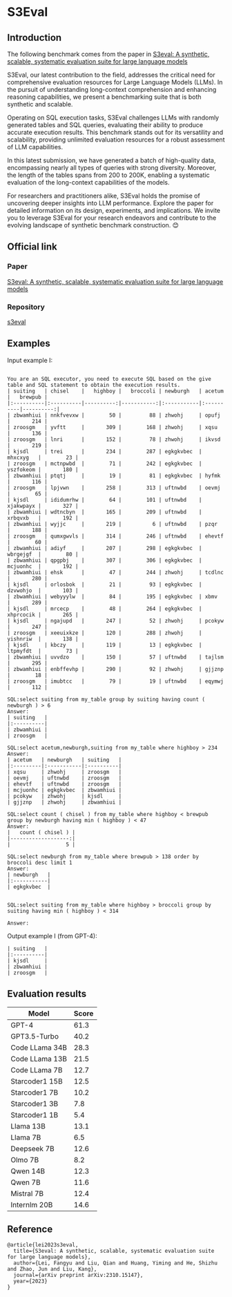 # S3Eval
## Introduction
The following benchmark comes from the paper in [S3eval: A synthetic, scalable, systematic evaluation suite for large language models](https://arxiv.org/abs/2310.15147)


S3Eval, our latest contribution to the field, addresses the critical need for comprehensive evaluation resources for Large Language Models (LLMs). In the pursuit of understanding long-context comprehension and enhancing reasoning capabilities, we present a benchmarking suite that is both synthetic and scalable.

Operating on SQL execution tasks, S3Eval challenges LLMs with randomly generated tables and SQL queries, evaluating their ability to produce accurate execution results. This benchmark stands out for its versatility and scalability, providing unlimited evaluation resources for a robust assessment of LLM capabilities.

In this latest submission, we have generated a batch of high-quality data, encompassing nearly all types of queries with strong diversity. Moreover, the length of the tables spans from 200 to 200K, enabling a systematic evaluation of the long-context capabilities of the models.

For researchers and practitioners alike, S3Eval holds the promise of uncovering deeper insights into LLM performance. Explore the paper for detailed information on its design, experiments, and implications. We invite you to leverage S3Eval for your research endeavors and contribute to the evolving landscape of synthetic benchmark construction. 😊


## Official link

### Paper

[S3eval: A synthetic, scalable, systematic evaluation suite for large language models](https://arxiv.org/abs/2310.15147)

### Repository

[s3eval](https://github.com/lfy79001/S3Eval)

## Examples

Input example I:
```

You are an SQL executor, you need to execute SQL based on the give table and SQL statement to obtain the execution results.
| suiting   | chisel    |   highboy |   broccoli | newburgh   | acetum    |   brewpub |
|:----------|:----------|----------:|-----------:|:-----------|:----------|----------:|
| zbwamhiui | nnkfvevxw |        50 |         88 | zhwohj     | opufj     |       214 |
| zroosgm   | yvftt     |       309 |        168 | zhwohj     | xqsu      |       136 |
| zroosgm   | lnri      |       152 |         78 | zhwohj     | ikvsd     |       219 |
| kjsdl     | trei      |       234 |        287 | egkgkvbec  | mhxcxyg   |        23 |
| zroosgm   | mctnpwbd  |        71 |        242 | egkgkvbec  | yszfokeom |       180 |
| zbwamhiui | ptqtj     |        19 |         81 | egkgkvbec  | hyfmk     |       116 |
| zroosgm   | lpjvwn    |       258 |        313 | uftnwbd    | oevmj     |        65 |
| kjsdl     | ididumrhw |        64 |        101 | uftnwbd    | xjakwpayx |       327 |
| zbwamhiui | wdtncbyn  |       165 |        209 | uftnwbd    | xrbqvxb   |       192 |
| zbwamhiui | wyjjc     |       219 |          6 | uftnwbd    | pzqr      |       188 |
| zroosgm   | qumxgwvls |       314 |        246 | uftnwbd    | ehevtf    |        60 |
| zbwamhiui | adiyf     |       207 |        298 | egkgkvbec  | wbrgejgf  |        80 |
| zbwamhiui | qpgpbj    |       307 |        306 | egkgkvbec  | mcjuonhc  |       192 |
| zbwamhiui | ehsk      |        47 |        244 | zhwohj     | tcdlnc    |       280 |
| kjsdl     | orlosbok  |        21 |         93 | egkgkvbec  | dzvwohjo  |       103 |
| zbwamhiui | webyyylw  |        84 |        195 | egkgkvbec  | xbmv      |       289 |
| kjsdl     | mrcecp    |        48 |        264 | egkgkvbec  | xhprcocik |       265 |
| kjsdl     | ngajupd   |       247 |         52 | zhwohj     | pcokyw    |       247 |
| zroosgm   | xeeuixkze |       120 |        288 | zhwohj     | yishnriw  |       138 |
| kjsdl     | kbczy     |       119 |         13 | egkgkvbec  | ltpmyfdt  |        73 |
| zbwamhiui | uvvdzo    |       150 |         57 | uftnwbd    | tajlsm    |       295 |
| zbwamhiui | enbffevhp |       290 |         92 | zhwohj     | gjjznp    |        18 |
| zroosgm   | imubtcc   |        79 |         19 | uftnwbd    | eqymwj    |       112 |

SQL:select suiting from my_table group by suiting having count ( newburgh ) > 6
Answer:
| suiting   |
|:----------|
| zbwamhiui |
| zroosgm   |

SQL:select acetum,newburgh,suiting from my_table where highboy > 234
Answer:
| acetum   | newburgh   | suiting   |
|:---------|:-----------|:----------|
| xqsu     | zhwohj     | zroosgm   |
| oevmj    | uftnwbd    | zroosgm   |
| ehevtf   | uftnwbd    | zroosgm   |
| mcjuonhc | egkgkvbec  | zbwamhiui |
| pcokyw   | zhwohj     | kjsdl     |
| gjjznp   | zhwohj     | zbwamhiui |

SQL:select count ( chisel ) from my_table where highboy < brewpub group by newburgh having min ( highboy ) < 47
Answer:
|   count ( chisel ) |
|-------------------:|
|                  5 |

SQL:select newburgh from my_table where brewpub > 138 order by broccoli desc limit 1
Answer:
| newburgh   |
|:-----------|
| egkgkvbec  |


SQL:select suiting from my_table where highboy > broccoli group by suiting having min ( highboy ) < 314

Answer:

```
Output example I (from GPT-4):
```
| suiting   |
|:----------|
| kjsdl     |
| zbwamhiui |
| zroosgm   |

```



## Evaluation results


| Model         | Score |
|---------------|-------|
| GPT-4         | 61.3  |
| GPT3.5-Turbo  | 40.2  |
| Code LLama 34B| 28.3  |
| Code LLama 13B| 21.5  |
| Code LLama 7B | 12.7  |
| Starcoder1 15B| 12.5  |
| Starcoder1 7B | 10.2  |
| Starcoder1 3B | 7.8   |
| Starcoder1 1B | 5.4   |
| Llama 13B     | 13.1  |
| Llama 7B      | 6.5   |
| Deepseek 7B   | 12.6  |
| Olmo 7B       | 8.2   |
| Qwen 14B      | 12.3  |
| Qwen 7B       | 11.6  |
| Mistral 7B    | 12.4  |
| Internlm 20B  | 14.6  |




## Reference
```
@article{lei2023s3eval,
  title={S3eval: A synthetic, scalable, systematic evaluation suite for large language models},
  author={Lei, Fangyu and Liu, Qian and Huang, Yiming and He, Shizhu and Zhao, Jun and Liu, Kang},
  journal={arXiv preprint arXiv:2310.15147},
  year={2023}
}
```
